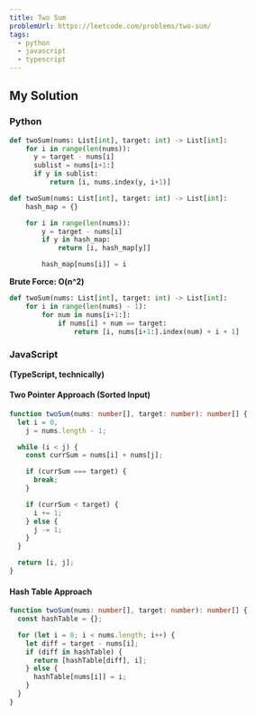 ```yaml
---
title: Two Sum
problemUrl: https://leetcode.com/problems/two-sum/
tags:
  - python
  - javascript
  - typescript
---
```


## My Solution

### Python

```py
def twoSum(nums: List[int], target: int) -> List[int]:
    for i in range(len(nums)):
      y = target - nums[i]
      sublist = nums[i+1:]
      if y in sublist:
          return [i, nums.index(y, i+1)]
```

```py
def twoSum(nums: List[int], target: int) -> List[int]:
    hash_map = {}

    for i in range(len(nums)):
        y = target - nums[i]
        if y in hash_map:
            return [i, hash_map[y]]

        hash_map[nums[i]] = i
```

**Brute Force: O(n^2)**

```py
def twoSum(nums: List[int], target: int) -> List[int]:
    for i in range(len(nums) - 1):
        for num in nums[i+1:]:
            if nums[i] + num == target:
                return [i, nums[i+1:].index(num) + i + 1]
```

### JavaScript

**(TypeScript, technically)**

#### Two Pointer Approach (Sorted Input)

```typescript
function twoSum(nums: number[], target: number): number[] {
  let i = 0,
    j = nums.length - 1;

  while (i < j) {
    const currSum = nums[i] + nums[j];

    if (currSum === target) {
      break;
    }

    if (currSum < target) {
      i += 1;
    } else {
      j -= 1;
    }
  }

  return [i, j];
}
```

#### Hash Table Approach

```typescript
function twoSum(nums: number[], target: number): number[] {
  const hashTable = {};

  for (let i = 0; i < nums.length; i++) {
    let diff = target - nums[i];
    if (diff in hashTable) {
      return [hashTable[diff], i];
    } else {
      hashTable[nums[i]] = i;
    }
  }
}
```
